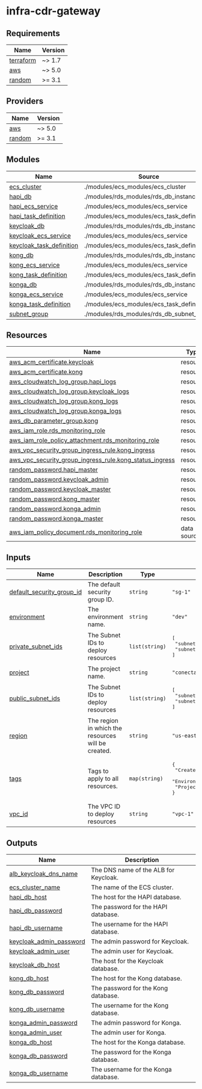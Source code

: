# infra-cdr-gateway

## Requirements

| Name | Version |
|------|---------|
| <a name="requirement_terraform"></a> [terraform](#requirement\_terraform) | ~> 1.7 |
| <a name="requirement_aws"></a> [aws](#requirement\_aws) | ~> 5.0 |
| <a name="requirement_random"></a> [random](#requirement\_random) | >= 3.1 |

## Providers

| Name | Version |
|------|---------|
| <a name="provider_aws"></a> [aws](#provider\_aws) | ~> 5.0 |
| <a name="provider_random"></a> [random](#provider\_random) | >= 3.1 |

## Modules

| Name | Source | Version |
|------|--------|---------|
| <a name="module_ecs_cluster"></a> [ecs\_cluster](#module\_ecs\_cluster) | ./modules/ecs_modules/ecs_cluster | n/a |
| <a name="module_hapi_db"></a> [hapi\_db](#module\_hapi\_db) | ./modules/rds_modules/rds_db_instance | n/a |
| <a name="module_hapi_ecs_service"></a> [hapi\_ecs\_service](#module\_hapi\_ecs\_service) | ./modules/ecs_modules/ecs_service | n/a |
| <a name="module_hapi_task_definition"></a> [hapi\_task\_definition](#module\_hapi\_task\_definition) | ./modules/ecs_modules/ecs_task_definition | n/a |
| <a name="module_keycloak_db"></a> [keycloak\_db](#module\_keycloak\_db) | ./modules/rds_modules/rds_db_instance | n/a |
| <a name="module_keycloak_ecs_service"></a> [keycloak\_ecs\_service](#module\_keycloak\_ecs\_service) | ./modules/ecs_modules/ecs_service | n/a |
| <a name="module_keycloak_task_definition"></a> [keycloak\_task\_definition](#module\_keycloak\_task\_definition) | ./modules/ecs_modules/ecs_task_definition | n/a |
| <a name="module_kong_db"></a> [kong\_db](#module\_kong\_db) | ./modules/rds_modules/rds_db_instance | n/a |
| <a name="module_kong_ecs_service"></a> [kong\_ecs\_service](#module\_kong\_ecs\_service) | ./modules/ecs_modules/ecs_service | n/a |
| <a name="module_kong_task_definition"></a> [kong\_task\_definition](#module\_kong\_task\_definition) | ./modules/ecs_modules/ecs_task_definition | n/a |
| <a name="module_konga_db"></a> [konga\_db](#module\_konga\_db) | ./modules/rds_modules/rds_db_instance | n/a |
| <a name="module_konga_ecs_service"></a> [konga\_ecs\_service](#module\_konga\_ecs\_service) | ./modules/ecs_modules/ecs_service | n/a |
| <a name="module_konga_task_definition"></a> [konga\_task\_definition](#module\_konga\_task\_definition) | ./modules/ecs_modules/ecs_task_definition | n/a |
| <a name="module_subnet_group"></a> [subnet\_group](#module\_subnet\_group) | ./modules/rds_modules/rds_db_subnet_group | n/a |

## Resources

| Name | Type |
|------|------|
| [aws_acm_certificate.keycloak](https://registry.terraform.io/providers/hashicorp/aws/latest/docs/resources/acm_certificate) | resource |
| [aws_acm_certificate.kong](https://registry.terraform.io/providers/hashicorp/aws/latest/docs/resources/acm_certificate) | resource |
| [aws_cloudwatch_log_group.hapi_logs](https://registry.terraform.io/providers/hashicorp/aws/latest/docs/resources/cloudwatch_log_group) | resource |
| [aws_cloudwatch_log_group.keycloak_logs](https://registry.terraform.io/providers/hashicorp/aws/latest/docs/resources/cloudwatch_log_group) | resource |
| [aws_cloudwatch_log_group.kong_logs](https://registry.terraform.io/providers/hashicorp/aws/latest/docs/resources/cloudwatch_log_group) | resource |
| [aws_cloudwatch_log_group.konga_logs](https://registry.terraform.io/providers/hashicorp/aws/latest/docs/resources/cloudwatch_log_group) | resource |
| [aws_db_parameter_group.kong](https://registry.terraform.io/providers/hashicorp/aws/latest/docs/resources/db_parameter_group) | resource |
| [aws_iam_role.rds_monitoring_role](https://registry.terraform.io/providers/hashicorp/aws/latest/docs/resources/iam_role) | resource |
| [aws_iam_role_policy_attachment.rds_monitoring_role](https://registry.terraform.io/providers/hashicorp/aws/latest/docs/resources/iam_role_policy_attachment) | resource |
| [aws_vpc_security_group_ingress_rule.kong_ingress](https://registry.terraform.io/providers/hashicorp/aws/latest/docs/resources/vpc_security_group_ingress_rule) | resource |
| [aws_vpc_security_group_ingress_rule.kong_status_ingress](https://registry.terraform.io/providers/hashicorp/aws/latest/docs/resources/vpc_security_group_ingress_rule) | resource |
| [random_password.hapi_master](https://registry.terraform.io/providers/hashicorp/random/latest/docs/resources/password) | resource |
| [random_password.keycloak_admin](https://registry.terraform.io/providers/hashicorp/random/latest/docs/resources/password) | resource |
| [random_password.keycloak_master](https://registry.terraform.io/providers/hashicorp/random/latest/docs/resources/password) | resource |
| [random_password.kong_master](https://registry.terraform.io/providers/hashicorp/random/latest/docs/resources/password) | resource |
| [random_password.konga_admin](https://registry.terraform.io/providers/hashicorp/random/latest/docs/resources/password) | resource |
| [random_password.konga_master](https://registry.terraform.io/providers/hashicorp/random/latest/docs/resources/password) | resource |
| [aws_iam_policy_document.rds_monitoring_role](https://registry.terraform.io/providers/hashicorp/aws/latest/docs/data-sources/iam_policy_document) | data source |

## Inputs

| Name | Description | Type | Default | Required |
|------|-------------|------|---------|:--------:|
| <a name="input_default_security_group_id"></a> [default\_security\_group\_id](#input\_default\_security\_group\_id) | The default security group ID. | `string` | `"sg-1"` | no |
| <a name="input_environment"></a> [environment](#input\_environment) | The environment name. | `string` | `"dev"` | no |
| <a name="input_private_subnet_ids"></a> [private\_subnet\_ids](#input\_private\_subnet\_ids) | The Subnet IDs to deploy resources | `list(string)` | <pre>[<br>  "subnet-1",<br>  "subnet-2"<br>]</pre> | no |
| <a name="input_project"></a> [project](#input\_project) | The project name. | `string` | `"conectathon"` | no |
| <a name="input_public_subnet_ids"></a> [public\_subnet\_ids](#input\_public\_subnet\_ids) | The Subnet IDs to deploy resources | `list(string)` | <pre>[<br>  "subnet-1",<br>  "subnet-2"<br>]</pre> | no |
| <a name="input_region"></a> [region](#input\_region) | The region in which the resources will be created. | `string` | `"us-east-2"` | no |
| <a name="input_tags"></a> [tags](#input\_tags) | Tags to apply to all resources. | `map(string)` | <pre>{<br>  "CreatedBy": "robaraneda@gmail.com",<br>  "Environment": "dev",<br>  "Project": "conectathon"<br>}</pre> | no |
| <a name="input_vpc_id"></a> [vpc\_id](#input\_vpc\_id) | The VPC ID to deploy resources | `string` | `"vpc-1"` | no |

## Outputs

| Name | Description |
|------|-------------|
| <a name="output_alb_keycloak_dns_name"></a> [alb\_keycloak\_dns\_name](#output\_alb\_keycloak\_dns\_name) | The DNS name of the ALB for Keycloak. |
| <a name="output_ecs_cluster_name"></a> [ecs\_cluster\_name](#output\_ecs\_cluster\_name) | The name of the ECS cluster. |
| <a name="output_hapi_db_host"></a> [hapi\_db\_host](#output\_hapi\_db\_host) | The host for the HAPI database. |
| <a name="output_hapi_db_password"></a> [hapi\_db\_password](#output\_hapi\_db\_password) | The password for the HAPI database. |
| <a name="output_hapi_db_username"></a> [hapi\_db\_username](#output\_hapi\_db\_username) | The username for the HAPI database. |
| <a name="output_keycloak_admin_password"></a> [keycloak\_admin\_password](#output\_keycloak\_admin\_password) | The admin password for Keycloak. |
| <a name="output_keycloak_admin_user"></a> [keycloak\_admin\_user](#output\_keycloak\_admin\_user) | The admin user for Keycloak. |
| <a name="output_keycloak_db_host"></a> [keycloak\_db\_host](#output\_keycloak\_db\_host) | The host for the Keycloak database. |
| <a name="output_kong_db_host"></a> [kong\_db\_host](#output\_kong\_db\_host) | The host for the Kong database. |
| <a name="output_kong_db_password"></a> [kong\_db\_password](#output\_kong\_db\_password) | The password for the Kong database. |
| <a name="output_kong_db_username"></a> [kong\_db\_username](#output\_kong\_db\_username) | The username for the Kong database. |
| <a name="output_konga_admin_password"></a> [konga\_admin\_password](#output\_konga\_admin\_password) | The admin password for Konga. |
| <a name="output_konga_admin_user"></a> [konga\_admin\_user](#output\_konga\_admin\_user) | The admin user for Konga. |
| <a name="output_konga_db_host"></a> [konga\_db\_host](#output\_konga\_db\_host) | The host for the Konga database. |
| <a name="output_konga_db_password"></a> [konga\_db\_password](#output\_konga\_db\_password) | The password for the Konga database. |
| <a name="output_konga_db_username"></a> [konga\_db\_username](#output\_konga\_db\_username) | The username for the Konga database. |